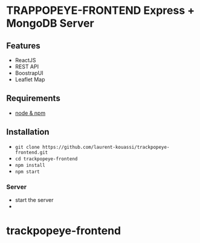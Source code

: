 

# TRAPPOPEYE-FRONTEND Express + MongoDB Server


## Features

- ReactJS
- REST API
- BoostrapUI
- Leaflet Map

## Requirements

- [node & npm](https://nodejs.org/en/)

## Installation

- `git clone https://github.com/laurent-kouassi/trackpopeye-frontend.git`
- `cd trackpopeye-frontend`
- `npm install`
- `npm start`

### Server

- start the server
- 


# trackpopeye-frontend
